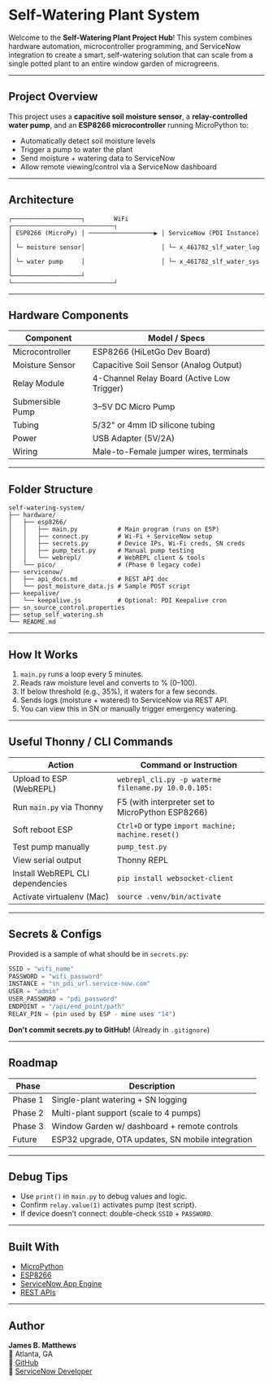 # Self-Watering Plant System

Welcome to the **Self-Watering Plant Project Hub**! This system combines hardware automation, microcontroller programming, and ServiceNow integration to create a smart, self-watering solution that can scale from a single potted plant to an entire window garden of microgreens.

---

## Project Overview

This project uses a **capacitive soil moisture sensor**, a **relay-controlled water pump**, and an **ESP8266 microcontroller** running MicroPython to:

- Automatically detect soil moisture levels
- Trigger a pump to water the plant
- Send moisture + watering data to ServiceNow
- Allow remote viewing/control via a ServiceNow dashboard

---

## Architecture

```plaintext
┌───────────────────┐        WiFi         ┌────────────────────────────┐
│ ESP8266 (MicroPy) │ ──────────────────▶ │ ServiceNow (PDI Instance)  │
│ └─ moisture sensor│                     │ └─ x_461782_slf_water_log  │
│ └─ water pump     │                     │ └─ x_461782_slf_water_sys  │
└───────────────────┘                     └────────────────────────────┘
```

---

## Hardware Components

| Component            | Model / Specs                             |
|----------------------|--------------------------------------------|
| Microcontroller      | ESP8266 (HiLetGo Dev Board)                |
| Moisture Sensor      | Capacitive Soil Sensor (Analog Output)     |
| Relay Module         | 4-Channel Relay Board (Active Low Trigger) |
| Submersible Pump     | 3–5V DC Micro Pump                          |
| Tubing               | 5/32" or 4mm ID silicone tubing             |
| Power                | USB Adapter (5V/2A)                         |
| Wiring               | Male-to-Female jumper wires, terminals     |

---

## Folder Structure

```plaintext
self-watering-system/
├── hardware/
│   ├── esp8266/
│   │   ├── main.py           # Main program (runs on ESP)
│   │   ├── connect.py        # Wi-Fi + ServiceNow setup
│   │   ├── secrets.py        # Device IPs, Wi-Fi creds, SN creds
│   │   ├── pump_test.py      # Manual pump testing
│   │   └── webrepl/          # WebREPL client & tools
│   └── pico/                 # (Phase 0 legacy code)
├── servicenow/
│   ├── api_docs.md           # REST API doc
│   └── post_moisture_data.js # Sample POST script
├── keepalive/
│   └── keepalive.js          # Optional: PDI Keepalive cron
├── sn_source_control.properties
├── setup_self_watering.sh
└── README.md
```

---

## How It Works

1. `main.py` runs a loop every 5 minutes.
2. Reads raw moisture level and converts to % (0–100).
3. If below threshold (e.g., 35%), it waters for a few seconds.
4. Sends logs (moisture + watered) to ServiceNow via REST API.
5. You can view this in SN or manually trigger emergency watering.

---

## Useful Thonny / CLI Commands

| Action                            | Command or Instruction |
|----------------------------------|-------------------------|
| Upload to ESP (WebREPL)          | `webrepl_cli.py -p waterme filename.py 10.0.0.105:` |
| Run `main.py` via Thonny         | F5 (with interpreter set to MicroPython ESP8266) |
| Soft reboot ESP                  | `Ctrl+D` or type `import machine; machine.reset()` |
| Test pump manually               | `pump_test.py` |
| View serial output               | Thonny REPL |
| Install WebREPL CLI dependencies| `pip install websocket-client` |
| Activate virtualenv (Mac)       | `source .venv/bin/activate` |

---

## Secrets & Configs

Provided is a sample of what should be in `secrets.py`:

```python
SSID = "wifi_name"
PASSWORD = "wifi_password"
INSTANCE = "sn_pdi_url.service-now.com"
USER = "admin"
USER_PASSWORD = "pdi_password"
ENDPOINT = "/api/end_point/path"
RELAY_PIN = (pin used by ESP - mine uses "14")
```
**Don't commit secrets.py to GitHub!** (Already in `.gitignore`)

---

## Roadmap

| Phase | Description |
|-------|-------------|
| Phase 1 | Single-plant watering + SN logging |
| Phase 2 | Multi-plant support (scale to 4 pumps) |
| Phase 3 | Window Garden w/ dashboard + remote controls |
| Future | ESP32 upgrade, OTA updates, SN mobile integration |

---

## Debug Tips

- Use `print()` in `main.py` to debug values and logic.
- Confirm `relay.value(1)` activates pump (test script).
- If device doesn’t connect: double-check `SSID` + `PASSWORD`.

---

## Built With

- [MicroPython](https://micropython.org/)
- [ESP8266](https://www.espressif.com/en/products/socs/esp8266)
- [ServiceNow App Engine](https://developer.servicenow.com/)
- [REST APIs](https://developer.servicenow.com/dev.do#!/reference/api)

---

## Author

**James B. Matthews**  
📍 Atlanta, GA  
🔗 [GitHub](https://github.com/jamesbmatthews)  
💼 [ServiceNow Developer](https://developer.servicenow.com/)
